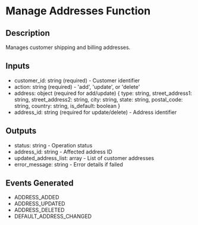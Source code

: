 # Manage Addresses Function

## Description
Manages customer shipping and billing addresses.

## Inputs
- customer_id: string (required) - Customer identifier
- action: string (required) - 'add', 'update', or 'delete'
- address: object (required for add/update) {
    type: string,
    street_address1: string,
    street_address2: string,
    city: string,
    state: string,
    postal_code: string,
    country: string,
    is_default: boolean
  }
- address_id: string (required for update/delete) - Address identifier

## Outputs
- status: string - Operation status
- address_id: string - Affected address ID
- updated_address_list: array - List of customer addresses
- error_message: string - Error details if failed

## Events Generated
- ADDRESS_ADDED
- ADDRESS_UPDATED
- ADDRESS_DELETED
- DEFAULT_ADDRESS_CHANGED